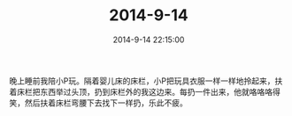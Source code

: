 ﻿---
title: "2014-9-14"
date: 2014-9-14 22:15:00
tags: 文字
categories: 爸爸
---
晚上睡前我陪小P玩。隔着婴儿床的床栏，小P把玩具衣服一样一样地拎起来，扶着床栏把东西举过头顶，扔到床栏外的我这边来。每扔一件出来，他就咯咯咯得笑，然后扶着床栏弯腰下去找下一样扔，乐此不疲。